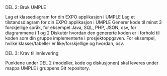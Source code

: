 DEL 2: Bruk UMPLE

Lag et klassediagram for din EXPO applikasjon i UMPLE 
Lag et tilstandsdiagram for din EXPO applikasjon i UMPLE
Generer kode til minst 3 forskjellige språk, for eksempel Java, SQL, PHP, JSON, osv, for diagrammene i 1 og 2
Diskutér hvordan den genererte koden er i forhold til koden som din gruppe implementerte i prosjektoppgaven. For eksempel, hvilke klasser/tabeller er like/forskjellige og hvordan, osv.
 

DEL 3: Krav til innlevering

Punktene under DEL 2 (modeller, kode og diskusjonen) skal leveres under mappa UMPLE i gruppens Git repository.

